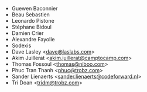 - Guewen Baconnier
- Beau Sebastien
- Leonardo Pistone
- Stéphane Bidoul
- Damien Crier
- Alexandre Fayolle
- Sodexis
- Dave Lasley \<<dave@laslabs.com>\>
- Akim Juillerat \<<akim.juillerat@camptocamp.com>\>
- Thomas Fossoul \<<thomas@niboo.com>\>
- Phuc Tran Thanh \<<phuc@trobz.com>\>
- Sander Lienaerts \<<sander.lienaerts@codeforward.nl>\>
- Tri Doan \<<tridm@trobz.com>\>
